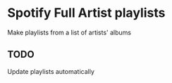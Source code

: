 Spotify Full Artist playlists
========================

Make playlists from a list of artists' albums


TODO
---------------
Update playlists automatically
